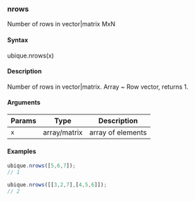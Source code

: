 ### nrows

Number of rows in vector|matrix MxN


#### Syntax

ubique.nrows(x)


#### Description

Number of rows in vector|matrix. Array ~ Row vector, returns 1.  



#### Arguments

|Params|Type|Description
|---------|----|-----------
|`x` | array/matrix | array of elements


#### Examples

```js
ubique.nrows([5,6,7]);
// 1

ubique.nrows([[3,2,7],[4,5,6]]);
// 2
```


